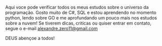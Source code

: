 Aqui voce pode verificar todos os meus estudos sobre o universo da programação. Gosto muito de C#, SQL e estou aprendendo no momento python, lendo sobre GO e me aprofundando um pouco mais nos estudos sobre a nuvem! Se tiverem dicas, criticas ou quiser entrar em contato, segue o e-mail alexandre.zero11@gmail.com

DEUS abençoe a todos!
